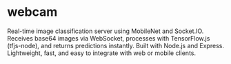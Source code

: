 # webcam
Real-time image classification server using MobileNet and Socket.IO. Receives base64 images via WebSocket, processes with TensorFlow.js (tfjs-node), and returns predictions instantly. Built with Node.js and Express. Lightweight, fast, and easy to integrate with web or mobile clients.
